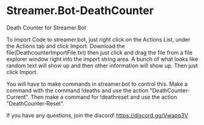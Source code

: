# Streamer.Bot-DeathCounter
Death Counter for Streamer.Bot

To Import Code to streamer.bot, just right click on the Actions List, under the Actions tab and click Import. Download the file(DeathcounterImportFile.txt) then just click and drag the file from a file explorer window right into the import string area. A bunch of what looks like random text will show up and then other information will show up. Then just click Import.

You will have to make commands in streamer.bot to control this. Make a command with the command !deaths and use the action "DeathCounter-Current". Then make a command for !deathreset and use the action "DeathCounter-Reset".

If you have any questions, join the discord! https://discord.gg/Vwapq3V